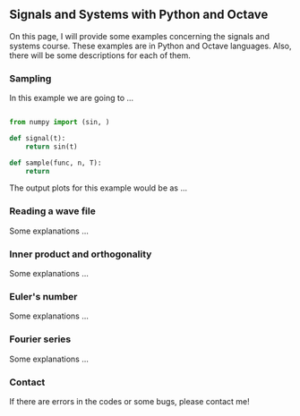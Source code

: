 ## Signals and Systems with Python and Octave

On this page, I will provide some examples concerning the signals and systems course. These examples are in Python and Octave languages. Also, there will be some descriptions for each of them.

### Sampling

In this example we are going to ...

```python

from numpy import (sin, )

def signal(t):
    return sin(t)

def sample(func, n, T):
    return 

```

The output plots for this example would be as ...

### Reading a wave file

Some explanations ...

### Inner product and orthogonality

Some explanations ...

### Euler's number

Some explanations ...

### Fourier series

Some explanations ...

### Contact

If there are errors in the codes or some bugs, please contact me!
